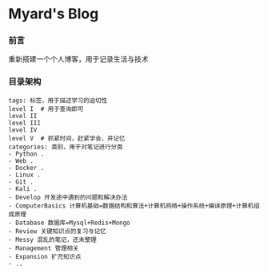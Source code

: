 # Myard's Blog

### 前言

重新搭建一个个人博客，用于记录生活与技术

### 目录架构

```
tags: 标签，用于描述学习的迫切性
level I  # 用于查询即可
level II
level III
level IV
level V  # 抓紧时间，赶紧学会，并记忆
categories: 类别，用于对笔记进行分类
- Python .
- Web .
- Docker .
- Linux .
- Git .
- Kali .
- Develop 开发途中遇到的问题和解决办法
- ComputerBasics 计算机基础=数据结构和算法+计算机网络+操作系统+编译原理+计算机组成原理
- Database 数据库=Mysql+Redis+Mongo
- Review 关键知识点的复习与记忆
- Messy 混乱的笔记，还未整理
- Management 管理相关
- Expansion 扩充知识点
- ..
```



